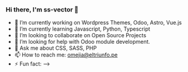 ### Hi there, I'm ss-vector 👋

- 🔭 I’m currently working on Wordpress Themes, Odoo, Astro, Vue.js
- 🌱 I’m currently learning Javascript, Python, Typescript
- 👯 I’m looking to collaborate on Open Source Projects
- 🤔 I’m looking for help with Odoo module development.
- 💬 Ask me about CSS, SASS, PHP
- 📫 How to reach me: omejia@eltriunfo.pe
- ⚡ Fun fact: 
-->

